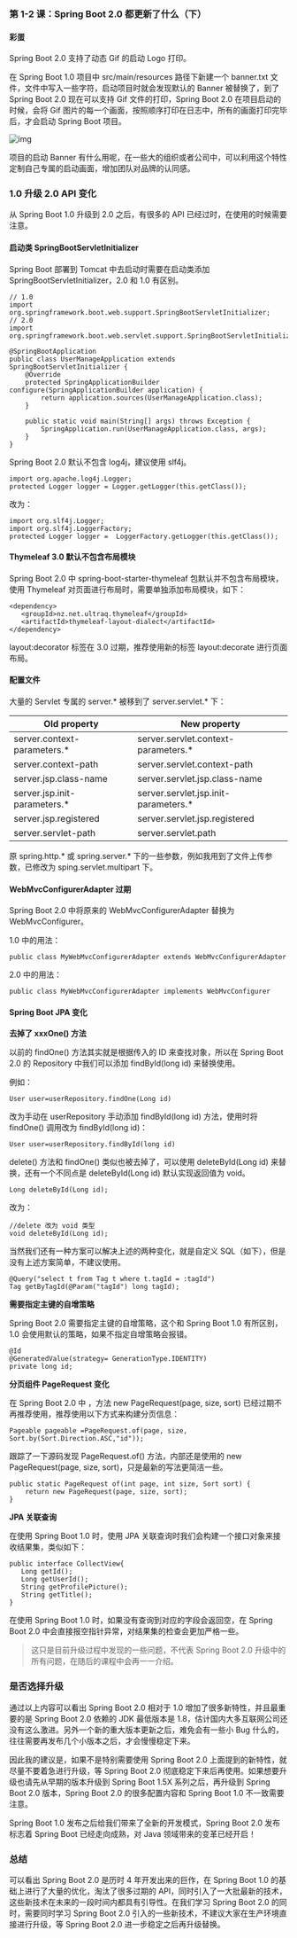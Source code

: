 ### 第 1-2 课：Spring Boot 2.0 都更新了什么（下）

#### 彩蛋

Spring Boot 2.0 支持了动态 Gif 的启动 Logo 打印。

在 Spring Boot 1.0 项目中 src/main/resources 路径下新建一个 banner.txt 文件，文件中写入一些字符，启动项目时就会发现默认的 Banner 被替换了，到了 Spring Boot 2.0 现在可以支持 Gif 文件的打印，Spring Boot 2.0 在项目启动的时候，会将 Gif 图片的每一个画面，按照顺序打印在日志中，所有的画面打印完毕后，才会启动 Spring Boot 项目。

![img](http://www.ityouknow.com/assets/images/2018/springboot/banner.gif)

项目的启动 Banner 有什么用呢，在一些大的组织或者公司中，可以利用这个特性定制自己专属的启动画面，增加团队对品牌的认同感。

### 1.0 升级 2.0 API 变化

从 Spring Boot 1.0 升级到 2.0 之后，有很多的 API 已经过时，在使用的时候需要注意。

#### 启动类 SpringBootServletInitializer

Spring Boot 部署到 Tomcat 中去启动时需要在启动类添加 SpringBootServletInitializer，2.0 和 1.0 有区别。

```
// 1.0
import org.springframework.boot.web.support.SpringBootServletInitializer;
// 2.0
import org.springframework.boot.web.servlet.support.SpringBootServletInitializer;

@SpringBootApplication
public class UserManageApplication extends SpringBootServletInitializer {
    @Override
    protected SpringApplicationBuilder configure(SpringApplicationBuilder application) {
        return application.sources(UserManageApplication.class);
    }

    public static void main(String[] args) throws Exception {
        SpringApplication.run(UserManageApplication.class, args);
    }
}

```

Spring Boot 2.0 默认不包含 log4j，建议使用 slf4j。

```
import org.apache.log4j.Logger;
protected Logger logger = Logger.getLogger(this.getClass());

```

改为：

```
import org.slf4j.Logger;
import org.slf4j.LoggerFactory;
protected Logger logger =  LoggerFactory.getLogger(this.getClass());

```

#### Thymeleaf 3.0 默认不包含布局模块

Spring Boot 2.0 中 spring-boot-starter-thymeleaf 包默认并不包含布局模块，使用 Thymeleaf 对页面进行布局时，需要单独添加布局模块，如下：

```
<dependency>
   <groupId>nz.net.ultraq.thymeleaf</groupId>
   <artifactId>thymeleaf-layout-dialect</artifactId>
</dependency>

```

layout:decorator 标签在 3.0 过期，推荐使用新的标签 layout:decorate 进行页面布局。

#### 配置文件

大量的 Servlet 专属的 server.* 被移到了 server.servlet.* 下：

| Old property                 | New property                         |
| ---------------------------- | ------------------------------------ |
| server.context-parameters.*  | server.servlet.context-parameters.*  |
| server.context-path          | server.servlet.context-path          |
| server.jsp.class-name        | server.servlet.jsp.class-name        |
| server.jsp.init-parameters.* | server.servlet.jsp.init-parameters.* |
| server.jsp.registered        | server.servlet.jsp.registered        |
| server.servlet-path          | server.servlet.path                  |

原 spring.http.* 或 spring.server.* 下的一些参数，例如我用到了文件上传参数，已修改为 sping.servlet.multipart 下。

#### WebMvcConfigurerAdapter 过期

Spring Boot 2.0 中将原来的 WebMvcConfigurerAdapter 替换为 WebMvcConfigurer。

1.0 中的用法：

```
public class MyWebMvcConfigurerAdapter extends WebMvcConfigurerAdapter

```

2.0 中的用法：

```
public class MyWebMvcConfigurerAdapter implements WebMvcConfigurer

```

#### Spring Boot JPA 变化

**去掉了 xxxOne() 方法**

以前的 findOne() 方法其实就是根据传入的 ID 来查找对象，所以在 Spring Boot 2.0 的 Repository 中我们可以添加 findById(long id) 来替换使用。

例如：

```
User user=userRepository.findOne(Long id)

```

改为手动在 userRepository 手动添加 findById(long id) 方法，使用时将 findOne() 调用改为 findById(long id)：

```
User user=userRepository.findById(long id)

```

delete() 方法和 findOne() 类似也被去掉了，可以使用 deleteById(Long id) 来替换，还有一个不同点是 deleteById(Long id) 默认实现返回值为 void。

```
Long deleteById(Long id);

```

改为：

```
//delete 改为 void 类型
void deleteById(Long id);

```

当然我们还有一种方案可以解决上述的两种变化，就是自定义 SQL（如下），但是没有上述方案简单，不建议使用。

```
@Query("select t from Tag t where t.tagId = :tagId")
Tag getByTagId(@Param("tagId") long tagId);

```

**需要指定主键的自增策略**

Spring Boot 2.0 需要指定主键的自增策略，这个和 Spring Boot 1.0 有所区别，1.0 会使用默认的策略，如果不指定自增策略会报错。

```
@Id
@GeneratedValue(strategy= GenerationType.IDENTITY)
private long id;

```

**分页组件 PageRequest 变化**

在 Spring Boot 2.0 中 ，方法 new PageRequest(page, size, sort) 已经过期不再推荐使用，推荐使用以下方式来构建分页信息：

```
Pageable pageable =PageRequest.of(page, size, Sort.by(Sort.Direction.ASC,"id"));

```

跟踪了一下源码发现 PageRequest.of() 方法，内部还是使用的 new PageRequest(page, size, sort)，只是最新的写法更简洁一些。

```
public static PageRequest of(int page, int size, Sort sort) {
    return new PageRequest(page, size, sort);
}

```

**JPA 关联查询**

在使用 Spring Boot 1.0 时，使用 JPA 关联查询时我们会构建一个接口对象来接收结果集，类似如下：

```
public interface CollectView{
   Long getId();
   Long getUserId();
   String getProfilePicture();
   String getTitle();
}

```

在使用 Spring Boot 1.0 时，如果没有查询到对应的字段会返回空，在 Spring Boot 2.0 中会直接报空指针异常，对结果集的检查会更加严格一些。

> 这只是目前升级过程中发现的一些问题，不代表 Spring Boot 2.0 升级中的所有问题，在随后的课程中会再一一介绍。

### 是否选择升级

通过以上内容可以看出 Spring Boot 2.0 相对于 1.0 增加了很多新特性，并且最重要的是 Spring Boot 2.0 依赖的 JDK 最低版本是 1.8，估计国内大多互联网公司还没有这么激进。另外一个新的重大版本更新之后，难免会有一些小 Bug 什么的，往往需要再发布几个小版本之后，才会慢慢稳定下来。

因此我的建议是，如果不是特别需要使用 Spring Boot 2.0 上面提到的新特性，就尽量不要着急进行升级，等 Spring Boot 2.0 彻底稳定下来后再使用。如果想要升级也请先从早期的版本升级到 Spring Boot 1.5X 系列之后，再升级到 Spring Boot 2.0 版本，Spring Boot 2.0 的很多配置内容和 Spring Boot 1.0 不一致需要注意。

Spring Boot 1.0 发布之后给我们带来了全新的开发模式，Spring Boot 2.0 发布标志着 Spring Boot 已经走向成熟，对 Java 领域带来的变革已经开启！

### 总结

可以看出 Spring Boot 2.0 是历时 4 年开发出来的巨作，在 Spring Boot 1.0 的基础上进行了大量的优化，淘汰了很多过期的 API，同时引入了一大批最新的技术，这些新技术在未来的一段时间内都具有引导性。在我们学习 Spring Boot 2.0 的同时，需要同时学习 Spring Boot 2.0 引入的一些新技术，不建议大家在生产环境直接进行升级，等 Spring Boot 2.0 进一步稳定之后再升级替换。